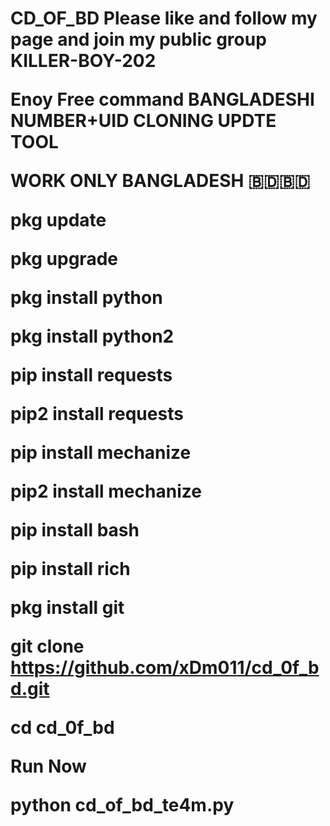 

<h1>CD_OF_BD
Please like and follow my page and join my public group KILLER-BOY-202

Enoy Free command
BANGLADESHI NUMBER+UID CLONING UPDTE TOOL

WORK ONLY BANGLADESH 🇧🇩🇧🇩


pkg update

pkg upgrade

pkg install python

pkg install python2

pip install requests

pip2 install requests

pip install mechanize

pip2 install mechanize

pip install bash

pip install rich

pkg install git

git clone https://github.com/xDm011/cd_0f_bd.git

cd cd_0f_bd


Run Now

python cd_of_bd_te4m.py</h1>
